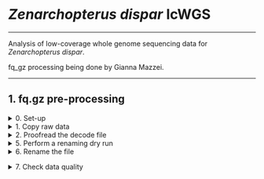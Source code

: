 # _Zenarchopterus dispar_ lcWGS
---
Analysis of low-coverage whole genome sequencing data for _Zenarchopterus dispar_.

fq_gz processing being done by Gianna Mazzei.

---
## 1. fq.gz pre-processing
<details><summary>0. Set-up</summary>
<p>
  
created Zdi repo in Github and cloned to /archive/carpenterlab/pire

Make 1st sequencing run directory

```
cd /archive/carpenterlab/pire/pire_zenarchopterus_dispar_lcwgs
mkdir 1st_sequencing_run
```
</p>
</details>


<details><summary>1. Copy raw data</summary>
<p>

```
cd pire_zenarchopterus_dispar_lcwgs
rsync -r /archive/carpenterlab/pire/downloads/zenarchopterus_dispar/1st_sequencing_run-lcwgs/fq_raw 1st_sequencing_run
```

</p>
</details>

<details><summary>2. Proofread the decode file</summary>
<p>

Proofread the decode file
```
cat Zdi_LCWGS-test_SequenceNameDecode.txt
```
Checked that I have sequencing data for all individuals in the decode file
```
ls *1.fq.gz | wc -l 
ls *2.fq.gz | wc -l
```
Number of lines:
```
wc -l Zdi_LCWGS-test_SequenceNameDecode.txt
```
Are there duplicates?
```
cat Zdi_LCWGS-test_SequenceNameDecode.txt| sort | uniq | wc -l
```

</p>
</details>

<details><summary>5. Perform a renaming dry run</summary>
<p>

  ```
  [hpc-0356@wahab-01 1st_sequencing_run]$ cd fq_raw/
  [hpc-0356@wahab-01 fq_raw]$ salloc

  [hpc-0356@e1-w6420b-02 fq_raw]$ bash /home/e1garcia/shotgun_PIRE/pire_fq_gz_processing/renameFQGZ.bash Zdi_LCWGS-test_SequenceNameDecode.txt
  ```
</p>
</details>

<details><summary>6. Rename the file</summary>
<p>

```
[hpc-0356@e1-w6420b-02 fq_raw]$ bash /home/e1garcia/shotgun_PIRE/pire_fq_gz_processing/renameFQGZ.bash Zdi_LCWGS-test_SequenceNameDecode.txt rename
```

</p>
</details>

</p>

<details><summary>7. Check data quality</summary>
<p>

Executed Multi_FASTQC.sh 

directory changed to 1st_sequencing_run
```
[hpc-0356@wahab-01 fq_raw]$ cd ..
[hpc-0356@wahab-01 1st_sequencing_run]$ sbatch --mail-user=gmazzei@ucsc.edu --mail-type=END /home/e1garcia/shotgun_PIRE/pire_fq_gz_processing/Multi_FASTQC.sh "fq_raw" "fqc_raw_report"  "fq.gz"
```
